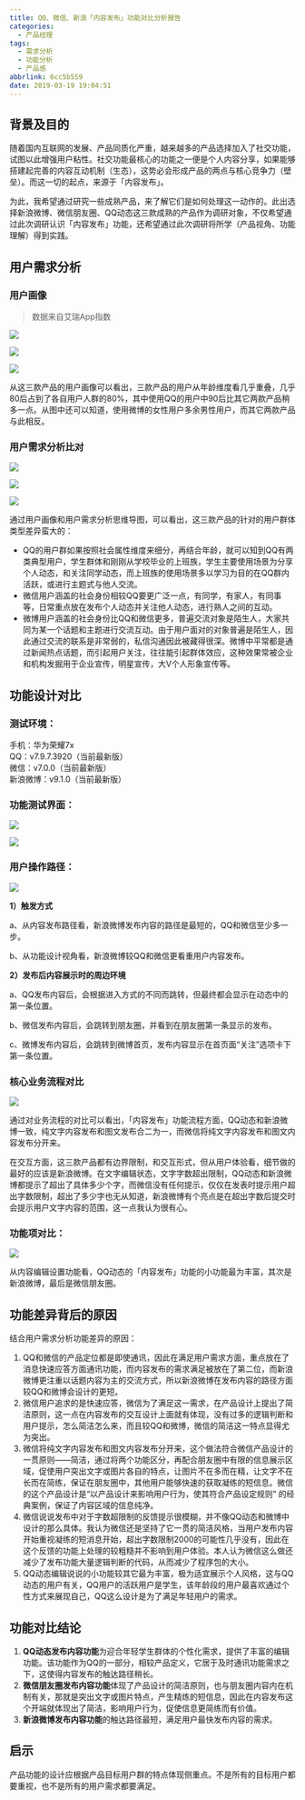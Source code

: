```yaml
---
title: QQ、微信、新浪「内容发布」功能对比分析报告
categories:
  - 产品经理
tags:
  - 需求分析
  - 功能分析
  - 产品感
abbrlink: 6cc5b559
date: 2019-03-19 19:04:51
---
```


## 背景及目的 

随着国内互联网的发展、产品同质化严重，越来越多的产品选择加入了社交功能，试图以此增强用户粘性。社交功能最核心的功能之一便是个人内容分享，如果能够搭建起完善的内容互动机制（生态），这势必会形成产品的两点与核心竞争力（壁垒）。而这一切的起点，来源于「内容发布」。

<!-- more -->

为此，我希望通过研究一些成熟产品，来了解它们是如何处理这一动作的。此出选择新浪微博、微信朋友圈、QQ动态这三款成熟的产品作为调研对象，不仅希望通过此次调研认识「内容发布」功能，还希望通过此次调研将所学（产品视角、功能理解）得到实践。

## 用户需求分析

### 用户画像

> 数据来自艾瑞App指数

![](https://cdn.iamyu.top/img/20190720150000.png)

![](https://cdn.iamyu.top/img/20190720150038.png)

![](https://cdn.iamyu.top/img/20190720150100.png)

从这三款产品的用户画像可以看出，三款产品的用户从年龄维度看几乎重叠，几乎80后占到了各自用户人群的80%，其中使用QQ的用户中90后比其它两款产品稍多一点。从图中还可以知道，使用微博的女性用户多余男性用户，而其它两款产品与此相反。

### 用户需求分析比对

![](https://cdn.iamyu.top/img/20190720150556.png)

![](https://cdn.iamyu.top/img/20190720150530.png)

![](https://cdn.iamyu.top/img/20190720150646.png)

通过用户画像和用户需求分析思维导图，可以看出，这三款产品的针对的用户群体类型差异蛮大的：

- QQ的用户群如果按照社会属性维度来细分，再结合年龄，就可以知到QQ有两类典型用户，学生群体和刚刚从学校毕业的上班族，学生主要使用场景为分享个人动态，和关注同学动态，而上班族的使用场景多以学习为目的在QQ群内活跃，或进行主题式与他人交流。
- 微信用户涵盖的社会身份相较QQ要更广泛一点，有同学，有家人，有同事等，日常重点放在发布个人动态并关注他人动态，进行熟人之间的互动。
- 微博用户涵盖的社会身份比QQ和微信更多，普遍交流对象是陌生人，大家共同为某一个话题和主题进行交流互动。由于用户面对的对象普遍是陌生人，因此通过交流的联系是非常弱的，私信沟通因此被藏得很深。微博中平常都是通过新闻热点话题，而引起用户关注，往往能引起群体效应，这种效果常被企业和机构发掘用于企业宣传，明星宣传，大V个人形象宣传等。

## 功能设计对比

### 测试环境：

手机：华为荣耀7x  
QQ：v7.9.7.3920（当前最新版）  
微信：v7.0.0（当前最新版）  
新浪微博：v9.1.0（当前最新版）

### 功能测试界面：

![](https://cdn.iamyu.top/img/20190720150718.png)

![](https://cdn.iamyu.top/img/20190720150738.png)

### 用户操作路径：

![](https://cdn.iamyu.top/img/20190720150850.png)

**1）触发方式**

a、从内容发布路径看，新浪微博发布内容的路径是最短的，QQ和微信至少多一步。

b、从功能设计视角看，新浪微博较QQ和微信更看重用户内容发布。

**2）发布后内容展示时的周边环境**

a、QQ发布内容后，会根据进入方式的不同而跳转，但最终都会显示在动态中的第一条位置。

b、微信发布内容后，会跳转到朋友圈，并看到在朋友圈第一条显示的发布。

c、微博发布内容后，会跳转到微博首页，发布内容显示在首页面“关注”选项卡下第一条位置。

### 核心业务流程对比

![](https://cdn.iamyu.top/img/20190720150949.png)

通过对业务流程的对比可以看出，「内容发布」功能流程方面，QQ动态和新浪微博一致，纯文字内容发布和图文发布合二为一，而微信将纯文字内容发布和图文内容发布分开来。

在交互方面，这三款产品都有边界限制，和交互形式，但从用户体验看，细节做的最好的应该是新浪微博。在文字编辑状态，文字字数超出限制，QQ动态和新浪微博都提示了超出了具体多少个字，而微信没有任何提示，仅仅在发表时提示用户超出字数限制，超出了多少字也无从知道，新浪微博有个亮点是在超出字数后提交时会提示用户文字内容的范围，这一点我认为很有心。

### 功能项对比：

![](https://cdn.iamyu.top/img/20190720151013.png)

从内容编辑设置功能看，QQ动态的「内容发布」功能的小功能最为丰富，其次是新浪微博，最后是微信朋友圈。

## 功能差异背后的原因

结合用户需求分析功能差异的原因：

1. QQ和微信的产品定位都是即使通讯，因此在满足用户需求方面，重点放在了消息快速应答方面通讯功能，而内容发布的需求满足被放在了第二位，而新浪微博更注重以话题内容为主的交流方式，所以新浪微博在发布内容的路径方面较QQ和微博会设计的更短。
2. 微信用户追求的是快速应答，微信为了满足这一需求，在产品设计上提出了简洁原则，这一点在内容发布的交互设计上面就有体现，没有过多的逻辑判断和用户提示，怎么简洁怎么来，而且较QQ和微博，微信的简洁这一特点显得尤为突出。
3. 微信将纯文字内容发布和图文内容发布分开来，这个做法符合微信产品设计的一贯原则——简洁，通过将两个功能区分，再配合朋友圈中有限的信息展示区域，促使用户突出文字或图片各自的特点，让图片不在多而在精，让文字不在长而在简练，保证在朋友圈中，其他用户能够快速的获取凝练的短信息。微信的这个产品设计是“以产品设计来影响用户行为，使其符合产品设定规则” 的经典案例，保证了内容区域的信息纯净。
4. 微信说说发布中对于字数超限制的反馈提示很模糊，并不像QQ动态和微博中设计的那么具体。我认为微信还是坚持了它一贯的简洁风格，当用户发布内容开始重视凝练的短消息开始，超出字数限制2000的可能性几乎没有，因此在这个反馈的功能上处理的较粗糙并不影响到用户体验。本人认为微信这么做还减少了发布功能大量逻辑判断的代码，从而减少了程序包的大小。
5. QQ动态编辑说说的小功能较其它最为丰富，极为适宜展示个人风格，这与QQ动态的用户有关，QQ用户的活跃用户是学生，该年龄段的用户最喜欢通过个性方式来展现自己，QQ这么设计是为了满足年轻用户的需求。

## 功能对比结论

1. **QQ动态发布内容功能**为迎合年轻学生群体的个性化需求，提供了丰富的编辑功能。该功能作为QQ的一部分，相较产品定义，它居于及时通讯功能需求之下，这使得内容发布的触达路径稍长。
2. **微信朋友圈发布内容功能**体现了产品设计的简洁原则，也与朋友圈内容内在机制有关，那就是突出文字或图片特点，产生精炼的短信息，因此在内容发布这个开端就体现出了简洁，影响用户行为，促使信息更简练而有价值。
3. **新浪微博发布内容功能**的触达路径最短，满足用户最快发布内容的需求。

## 启示

产品功能的设计应根据产品目标用户群的特点体现侧重点。不是所有的目标用户都要重视，也不是所有的用户需求都要满足。